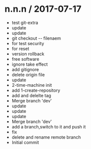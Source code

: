 
n.n.n / 2017-07-17
==================



  * test git-extra
  * update
  * update
  * git checkout -- filenaem
  * for test security
  * for reset
  * version rollback
  * free software
  * ignore take effect
  * add gitignore
  * delete origin file
  * update
  * 2-time-machine init
  * add 1-create-repository
  * add and delelte tag
  * Merge branch 'dev'
  * update
  * update
  * update
  * Merge branch 'dev'
  * add a branch,switch to it and push it
  * fix
  * delete and rename remote branch
  * Initial commit
